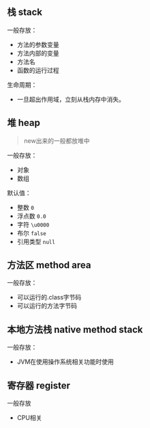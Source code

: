 



## 栈 stack

一般存放：

- 方法的参数变量
- 方法内部的变量
- 方法名
- 函数的运行过程

生命周期：

- 一旦超出作用域，立刻从栈内存中消失。



## 堆 heap

> new出来的一般都放堆中

一般存放：

- 对象
- 数组

默认值：

- 整数 `0`
- 浮点数 `0.0`
- 字符 `\u0000`
- 布尔 `false`
- 引用类型 `null`



## 方法区 method area

一般存放：

- 可以运行的.class字节码
- 可以运行的方法字节码



## 本地方法栈 native method stack

一般存放：

- JVM在使用操作系统相关功能时使用



## 寄存器 register

一般存放

- CPU相关







